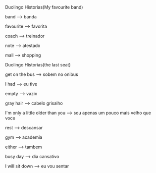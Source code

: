 <p>Duolingo Historias(My favourite band)</p>
</p>band --> banda</p>
<p>favourite --> favorita</p>
<p>coach --> treinador</p>
<p>note --> atestado</p>
<p>mall --> shopping</p>

<p>Duolingo Historias(the last seat)</p>
<p>get on the bus --> sobem no onibus</p>
<p>I had --> eu tive</p>
<p>empty --> vazio</p>
<p>gray hair --> cabelo grisalho</p>
<p>I'm only a little older than you --> sou apenas um pouco mais velho que voce</p>
<p>rest --> descansar</p>
<p>gym --> academia</p>
<p>either --> tambem</p>
<p>busy day --> dia cansativo</p>
<p>I will sit down --> eu vou sentar</p>
